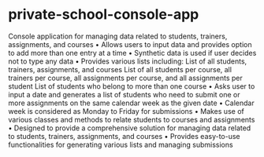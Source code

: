 # private-school-console-app

Console application for managing data related to students, trainers, assignments, and courses 
•	Allows users to input data and provides option to add more than one entry at a time
•	Synthetic data is used if user decides not to type any data
•	Provides various lists including:
  List of all students, trainers, assignments, and courses
  List of all students per course, all trainers per course, all assignments per course, and all assignments per student
  List of students who belong to more than one course
•	Asks user to input a date and generates a list of students who need to submit one or more assignments on the same calendar week as the given date
•	Calendar week is considered as Monday to Friday for submissions
•	Makes use of various classes and methods to relate students to courses and assignments
•	Designed to provide a comprehensive solution for managing data related to students, trainers, assignments, and courses
•	Provides easy-to-use functionalities for generating various lists and managing submissions
